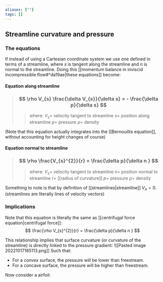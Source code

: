 ```yaml
---
aliases: [""]
tags: []
---
```


## Streamline curvature and pressure

### The equations

If instead of using a Cartesian coordinate system we use one defined in terms of a streamline, where $s$ is tangent along the streamline and $n$ is normal to the streamline. Doing this [[momentum balance in inviscid incompressible flow#^da19ae|these equations]] become:

#### Equation along streamline

> ### $$ \rho V_{s} \frac{\delta V_{s}}{\delta s} = - \frac{\delta p}{\delta s} $$ 
>> where:
>> $V_{s}=$ velocity tangent to streamline 
>> $s=$ position along streamline
>> $p=$ pressure
>> $\rho=$ density

(Note that this equation actually integrates into the [[Bernouillis equation]], without accounting for height changes of course)

#### Equation normal to streamline

> ### $$ \rho \frac{V_{s}^{2}}{r} = \frac{\delta p}{\delta n } $$ 
>> where:
>> $V_{s}=$ velocity tangent to streamline 
>> $n=$ position normal to streamline
>> $r=$ [[radius of curvature]]
>> $p=$ pressure
>> $\rho=$ density

Something to note is that by definition of [[streamlines|streamline]] $V_{n}=0$. (streamlines are literally lines of velocity vectors)

### Implications

Note that this equation is literally the same as [[centrifugal force equation|centrifugal force]]:
$$ \frac{\rho V_{s}^{2}}{r} = \frac{\delta p}{\delta n } $$ 

This relationship implies that surface curvature (or curvature of the streamline) is directly linked to the pressure gradient:
![[Pasted image 20221017185113.png]]
Such that:
- For a convex surface, the pressure will be lower than freestream.
- For a concave surface, the pressure will be higher than freestream.

Now consider a airfoil:

